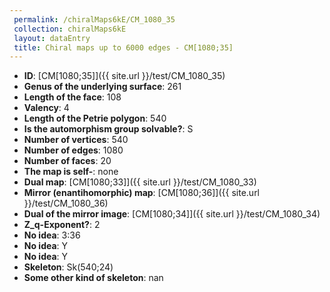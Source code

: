 ```yaml
--- 
 permalink: /chiralMaps6kE/CM_1080_35 
 collection: chiralMaps6kE
 layout: dataEntry
 title: Chiral maps up to 6000 edges - CM[1080;35]
---
```


- **ID**: [CM[1080;35]]({{ site.url }}/test/CM_1080_35)
- **Genus of the underlying surface**: 261
- **Length of the face**: 108
- **Valency**: 4
- **Length of the Petrie polygon**: 540
- **Is the automorphism group solvable?**: S
- **Number of vertices**: 540
- **Number of edges**: 1080
- **Number of faces**: 20
- **The map is self-**: none
- **Dual map**: [CM[1080;33]]({{ site.url }}/test/CM_1080_33)
- **Mirror (enantihomorphic) map**: [CM[1080;36]]({{ site.url }}/test/CM_1080_36)
- **Dual of the mirror image**: [CM[1080;34]]({{ site.url }}/test/CM_1080_34)
- **Z_q-Exponent?**: 2
- **No idea**:  3:36
- **No idea**: Y
- **No idea**: Y
- **Skeleton**: Sk(540;24)
- **Some other kind of skeleton**: nan
